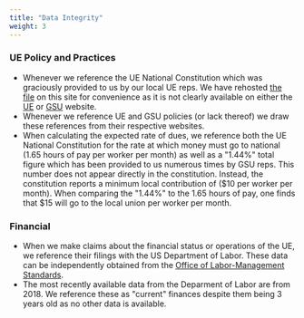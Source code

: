 ```yaml
---
title: "Data Integrity"
weight: 3
---
```

### UE Policy and Practices 
- Whenever we reference the UE National Constitution which was graciously provided to us by our local UE reps. We have rehosted [the file](/2019_Constitution.pdf) on this site for convenience as it is not clearly available on either the [UE](ueunion.org) or [GSU](mitgsu.org) website.
- Whenever we reference UE and GSU policies (or lack thereof) we draw these references from their respective websites.
- When calculating the expected rate of dues, we reference both the UE National Constitution for the rate at which money must go to national (1.65 hours of pay per worker per month) as well as a "1.44%" total figure which has been provided to us numerous times by GSU reps. This number does not appear directly in the constitution. Instead, the constitution reports a minimum local contribution of ($10 per worker per month). When comparing the "1.44%" to the 1.65 hours of pay, one finds that $15 will go to the local union per worker per month. 

### Financial
- When we make claims about the financial status or operations of the UE, we reference their filings with the US Department of Labor. These data can be independently obtained from the [Office of Labor-Management Standards](https://olmsapps.dol.gov/olpdr/).
- The most recently available data from the Deparment of Labor are from 2018. We reference these as "current" finances despite them being 3 years old as no other data is available.
